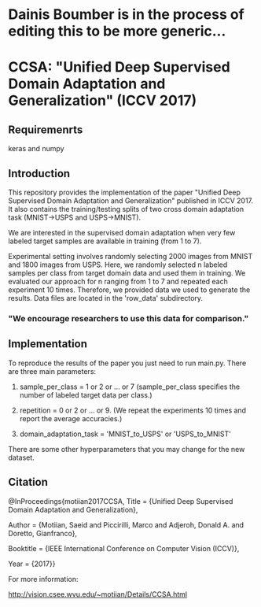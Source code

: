 # Dainis Boumber is in the process of editing this to be more generic...

# CCSA: "Unified Deep Supervised Domain Adaptation and Generalization" (ICCV 2017)

## Requiremenrts
keras and numpy

## Introduction

This repository provides the implementation of the paper "Unified Deep Supervised Domain Adaptation and Generalization" published in ICCV 2017. It also contains the training/testing splits of two cross domain adaptation task (MNIST->USPS and USPS->MNIST). 

We are interested in the supervised domain adaptation when very few labeled target samples are available in training (from 1 to 7). 

Experimental setting involves randomly selecting 2000 images from MNIST and 1800 images from USPS. Here, we randomly selected n labeled samples per class from target domain data and used them in training. We evaluated our approach for n ranging from 1 to 7 and repeated each experiment 10 times. Therefore, we provided data we used to generate the results. Data files are located in the 'row_data' subdirectory.


### "We encourage researchers to use this data for comparison."



## Implementation

To reproduce the results of the paper you just need to run main.py. There are three main parameters:

1. sample_per_class = 1 or 2 or ... or 7 (sample_per_class specifies the number of labeled target data per class.)

2. repetition =  0 or 2 or ... or 9. (We repeat the experiments 10 times and report the average accuracies.)

3. domain_adaptation_task = 'MNIST_to_USPS' or 'USPS_to_MNIST'


There are some other hyperparameters that you may change for the new dataset.


## Citation

@InProceedings{motiian2017CCSA,
  Title                    = {Unified Deep Supervised Domain Adaptation and Generalization},

  Author                   = {Motiian, Saeid and Piccirilli, Marco and Adjeroh, Donald A. and Doretto, Gianfranco},

  Booktitle                = {IEEE International Conference on Computer Vision (ICCV)},

  Year                     = {2017}}
 
 
 
 
 For more information:
 
 http://vision.csee.wvu.edu/~motiian/Details/CCSA.html
 
 
 

